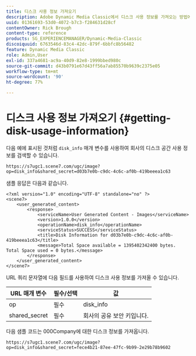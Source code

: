 ```yaml
---
title: 디스크 사용 정보 가져오기
description: Adobe Dynamic Media Classic에서 디스크 사용 정보를 가져오는 방법에 대해 알아봅니다.
uuid: 01361693-53d0-4072-b7c3-f284631d28cf
contentOwner: Rick Brough
content-type: reference
products: SG_EXPERIENCEMANAGER/Dynamic-Media-Classic
discoiquuid: 6763546d-83c4-42dc-879f-6bbfc8b56482
feature: Dynamic Media Classic
role: Admin,User
exl-id: 337a4681-ac9a-40d9-82e8-1999bbed980c
source-git-commit: d43b0791e67d43ff56a7ab85570b9639c2375e05
workflow-type: tm+mt
source-wordcount: '90'
ht-degree: 77%

---
```


# 디스크 사용 정보 가져오기 {#getting-disk-usage-information}

다음 예에 표시된 것처럼 `disk_info` 매개 변수를 사용하여 회사의 디스크 공간 사용 정보를 검색할 수 있습니다.

```as3
https://s7ugc1.scene7.com/ugc/image?op=disk_info&shared_secret=d03b7e0b-c9dc-4c6c-af0b-419beeea1c63
```

샘플 응답은 다음과 같습니다.

```as3
<?xml version="1.0" encoding="UTF-8" standalone="no" ?> 
<scene7> 
    <user_generated_content> 
        <response> 
            <serviceName>User Generated Content - Images</serviceName> 
            <version>1.0.0</version> 
            <operationName>disk_info</operationName> 
            <serviceStatus>SUCCESS</serviceStatus> 
            <title>Disk Information for d03b7e0b-c9dc-4c6c-af0b-419beeea1c63</title> 
            <message>Total Space available = 1395402342400 bytes. Total Space used = 0 bytes.</message> 
        </response> 
    </user_generated_content> 
</scene7>
```

URL 쿼리 문자열에 다음 필드를 사용하여 디스크 사용 정보를 가져올 수 있습니다.

| URL 매개 변수 | 필수/선택 | 값 |
| --- | --- | --- |
| op | 필수 | disk_info |
| shared_secret | 필수 | 회사의 공유 보안 키입니다. |

다음 샘플 코드는 000Company에 대한 디스크 정보를 가져옵니다.

```as3
https://s7ugc1.scene7.com/ugc/image?op=disk_info&shared_secret=fece4b21-87ee-47fc-9b99-2e29b78b9602
```
